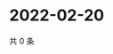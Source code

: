 # 2022-02-20

共 0 条

<!-- BEGIN WEIBO -->
<!-- 最后更新时间 Sun Feb 20 2022 03:07:21 GMT+0800 (China Standard Time) -->

<!-- END WEIBO -->
